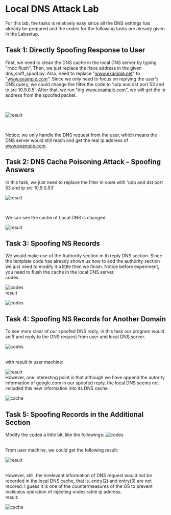 # Local DNS Attack Lab

For this lab, the tasks is relatively easy since all the DNS settings has already be prepared and the codes for the following tasks are already given in the Labsetup.

## Task 1: Directly Spoofing Response to User
First, we need to clean the DNS cache in the local DNS server by typing "rndc flush". 
Then, we just replace the iface address in the given dns_sniff_spoof.py.
Also, need to replace "www.example.net" to "www.example.com". Since we only need to focus on replying the user's DNS query, we could change the filter the code to 'udp and dst port 53 and ip src 10.9.0.5'.
After that, we run "dig www.example.com", we will get the ip address from the spoofed packet. 

<br>

![result](./Assets/imgs/task1_result.png)

<br>

Notice: we only handle the DNS request from the user, which means the DNS server would still reach and get the real ip address of www.example.com.

## Task 2: DNS Cache Poisoning Attack – Spoofing Answers

In this task, we just need to replace the filter in code with 'udp and dst port 53 and ip src 10.9.0.53'

![result](Assets/imgs/task2_result.png)

<br>

We can see the cache of Local DNS is changed.

![result](Assets/imgs/task2_DNS_cache.png)

## Task 3: Spoofing NS Records

We would make use of the Authority section in th reply DNS section. 
Since the template code has already shown us how to add the authority section we just need to modify it a little then we finish. Notice before experiment, you need to flush the cache in the local DNS server.
<br>
codes: 
<br>

![codes](Assets/imgs/task3_codes.png)
<br>
result
<br>

![codes](Assets/imgs/task3_result.png)

## Task 4: Spoofing NS Records for Another Domain

To see more clear of our spoofed DNS reply, in this task our program would sniff and reply to the DNS request from user and local DNS server.

![codes](Assets/imgs/task4_codes.png)

<br>
with result in user machine:
<br>

![result](Assets/imgs/task4_result.png)
<br>
However, one interesting point is that although we have append the autority information of google.com in our spoofed reply, the local DNS seems not included this new information into its DNS cache.

![cache](Assets/imgs/task4_local_DNS_cache.png)

## Task 5: Spoofing Records in the Additional Section

Modify the codes a little bit, like the followings:
![codes](Assets/imgs/task5_codes.png)

<br>
From user machine, we could get the following result:

![result](Assets/imgs/task5_result.png)

<br>
However, still, the inrelevant information of DNS request would not be recorded in the local DNS cache, that is, entry(2) and entry(3) are not recored. 
I guess it is one of the countermeasures of the OS to prevent malicoius operation of injecting undesirable ip address.
<br>
result:

![cache](Assets/imgs/task5_cache.png)